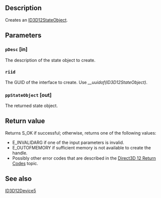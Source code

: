 ## Description

Creates an [ID3D12StateObject](https://learn.microsoft.com/windows/win32/api/d3d12/nn-d3d12-id3d12stateobject).

## Parameters

### `pDesc` [in]

The description of the state object to create.

### `riid`

The GUID of the interface to create. Use *__uuidof(ID3D12StateObject)*.

### `ppStateObject` [out]

The returned state object.

## Return value

Returns S_OK if successful; otherwise, returns one of the following values:

* E_INVALIDARG if one of the input parameters is invalid.
* E_OUTOFMEMORY if sufficient memory is not available to create the handle.
* Possibly other error codes that are described in the [Direct3D 12 Return Codes](https://learn.microsoft.com/windows/desktop/direct3d12/d3d12-graphics-reference-returnvalues) topic.

## See also

[ID3D12Device5](https://learn.microsoft.com/windows/win32/api/d3d12/nn-d3d12-id3d12device5)